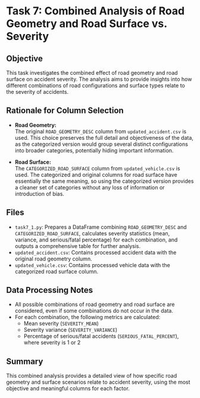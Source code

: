 # Task 7: Combined Analysis of Road Geometry and Road Surface vs. Severity

## Objective

This task investigates the combined effect of road geometry and road surface on accident severity. The analysis aims to provide insights into how different combinations of road configurations and surface types relate to the severity of accidents.

## Rationale for Column Selection

- **Road Geometry:**  
  The original `ROAD_GEOMETRY_DESC` column from `updated_accident.csv` is used. This choice preserves the full detail and objectiveness of the data, as the categorized version would group several distinct configurations into broader categories, potentially hiding important information.

- **Road Surface:**  
  The `CATEGORIZED_ROAD_SURFACE` column from `updated_vehicle.csv` is used. The categorized and original columns for road surface have essentially the same meaning, so using the categorized version provides a cleaner set of categories without any loss of information or introduction of bias.

## Files

- `task7_1.py`: Prepares a DataFrame combining `ROAD_GEOMETRY_DESC` and `CATEGORIZED_ROAD_SURFACE`, calculates severity statistics (mean, variance, and serious/fatal percentage) for each combination, and outputs a comprehensive table for further analysis.
- `updated_accident.csv`: Contains processed accident data with the original road geometry column.
- `updated_vehicle.csv`: Contains processed vehicle data with the categorized road surface column.

## Data Processing Notes

- All possible combinations of road geometry and road surface are considered, even if some combinations do not occur in the data.
- For each combination, the following metrics are calculated:
  - Mean severity (`SEVERITY_MEAN`)
  - Severity variance (`SEVERITY_VARIANCE`)
  - Percentage of serious/fatal accidents (`SERIOUS_FATAL_PERCENT`), where severity is 1 or 2

## Summary

This combined analysis provides a detailed view of how specific road geometry and surface scenarios relate to accident severity, using the most objective and meaningful columns for each factor.